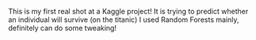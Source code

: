 This is my first real shot at a Kaggle project! It is trying to predict whether an individual will survive (on the titanic)
I used Random Forests mainly, definitely can do some tweaking! 
